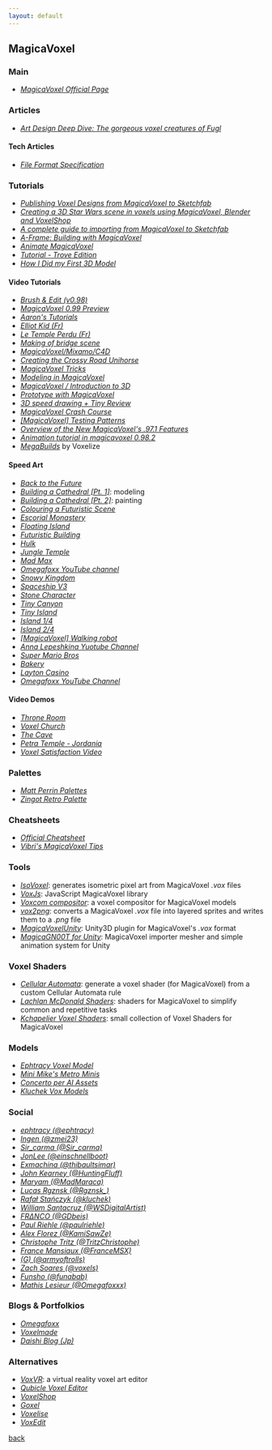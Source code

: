 ```yaml
---
layout: default
---
```


## MagicaVoxel

### Main

* _[MagicaVoxel Official Page](https://ephtracy.github.io/)_

### Articles

* _[Art Design Deep Dive: The gorgeous voxel creatures of Fugl](https://www.gamasutra.com/view/news/342524/Art_Design_Deep_Dive_The_gorgeous_voxel_creatures_of_Fugl.php)_

#### Tech Articles

* _[File Format Specification](https://github.com/ephtracy/voxel-model/blob/master/MagicaVoxel-file-format-vox.txt)_

### Tutorials

* _[Publishing Voxel Designs from MagicaVoxel to Sketchfab](https://blog.sketchfab.com/publishing-voxel-designs-from-magicavoxel-to-sketchfab/)_
* _[Creating a 3D Star Wars scene in voxels using MagicaVoxel, Blender and VoxelShop](https://blog.sketchfab.com/tutorial-creating-a-3d-star-wars-scene-in-voxels-using-magicavoxel-blender-and-voxelshop/)_
* _[A complete guide to importing from MagicaVoxel to Sketchfab](https://blog.sketchfab.com/complete-guide-importing-magicavoxel-sketchfab/)_
* _[A-Frame: Building with MagicaVoxel](https://aframe.io/docs/0.8.0/guides/building-with-magicavoxel.html)_
* _[Animate MagicaVoxel](http://drinkdecaf.com/magicavoxel_animate)_
* _[Tutorial - Trove Edition](https://ritztales.wordpress.com/2014/07/18/magicavoxel-tutorial-trove-edition/)_
* _[How I Did my First 3D Model](https://medium.com/@Tiagojdferreira/how-i-did-my-first-3d-model-magicavoxel-tutorial-6273319486e6)_

#### Video Tutorials

* _[Brush & Edit (v0.98)](https://www.youtube.com/watch?v=d_WymsNdRBA)_
* _[MagicaVoxel 0.99 Preview](https://www.youtube.com/watch?v=9NG7cFc-ddQ)_
* _[Aaron's Tutorials](https://www.youtube.com/playlist?list=PLHtmobOgsDvlikllA1MBk7pk_DWlmtR_S)_
* _[Elliot Kid (Fr)](https://www.youtube.com/playlist?list=PLYmCMg3QL20-jQNEyAAmKjGteZDxVesmy)_
* _[Le Temple Perdu (Fr)](https://www.youtube.com/watch?v=bdROMzu3gw0)_
* _[Making of bridge scene](https://www.youtube.com/watch?v=zoj2AkXe94g)_
* _[MagicaVoxel/Mixamo/C4D](https://www.youtube.com/watch?v=URTGCZtuCcc)_
* _[Creating the Crossy Road Unihorse](https://www.youtube.com/watch?v=u6q_CWQNyek)_
* _[MagicaVoxel Tricks](https://www.youtube.com/watch?v=Yb1RJLhz0kE)_
* _[Modeling in MagicaVoxel](https://www.youtube.com/watch?v=9f57Y_xZ3ao)_
* _[MagicaVoxel / Introduction to 3D](https://www.youtube.com/watch?v=VLPlgJnplL4)_
* _[Prototype with MagicaVoxel](https://www.youtube.com/watch?v=ZxYVJ52_wlI)_
* _[3D speed drawing + Tiny Review](https://www.youtube.com/watch?v=Oh_pkLHVW8o)_
* _[MagicaVoxel Crash Course](https://www.youtube.com/watch?v=uymtWch5RCA)_
* _[[MagicaVoxel] Testing Patterns](https://www.youtube.com/watch?v=9Km8ouDV7zA)_
* _[Overview of the New MagicaVoxel's .97.1 Features](https://www.youtube.com/watch?v=y_4BeMVCkvA)_
* _[Animation tutorial in magicavoxel 0.98.2](https://www.youtube.com/watch?v=bllLWX9xGmY)_
* _[MegaBuilds](https://www.youtube.com/playlist?list=PLUBvJsG9xX8c2f1l2dD1LKDXjGk29taoQ)_ by Voxelize

#### Speed Art

* _[Back to the Future](https://www.youtube.com/watch?v=Rvhfi7eEbB4)_
* _[Building a Cathedral [Pt. 1]](https://www.youtube.com/watch?v=czqohAi9CcA)_: modeling
* _[Building a Cathedral [Pt. 2]](https://www.youtube.com/watch?v=WFHU0Vx1gWw)_: painting
* _[Colouring a Futuristic Scene](https://www.youtube.com/watch?v=msi69zgJNx8)_
* _[Escorial Monastery](https://www.youtube.com/watch?v=kdH1nnh711w)_
* _[Floating Island](https://www.youtube.com/watch?v=cTUjnG2Frvo)_
* _[Futuristic Building](https://www.youtube.com/watch?v=cAj2h1E_yJ8)_
* _[Hulk](https://www.youtube.com/watch?v=mp1seUAtXVg)_
* _[Jungle Temple](https://www.youtube.com/watch?v=kLBfza0yRzU)_
* _[Mad Max](https://www.youtube.com/watch?v=SQZTlrHt13M)_
* _[Omegafoxx YouTube channel](https://www.youtube.com/watch?v=KTScM_0jEdk&list=PLK696-uKzkYQgPFlXWzvfhvkDFLFkh3Pv)_
* _[Snowy Kingdom](https://www.youtube.com/watch?v=wWggWncHIJA)_
* _[Spaceship V3](https://www.youtube.com/watch?v=mpI9Bj0DESU)_
* _[Stone Character](https://www.youtube.com/watch?v=WGv37JXKAkg)_
* _[Tiny Canyon](https://www.youtube.com/watch?v=I-VxX0Ks_ZM)_
* _[Tiny Island](https://www.youtube.com/watch?v=OiMWp7Ql7nc)_
* _[Island 1/4](https://www.youtube.com/watch?v=WwG-d7ZxqLk)_
* _[Island 2/4](https://www.youtube.com/watch?v=sN7afJvE1_Q)_
* _[[MagicaVoxel] Walking robot](https://www.youtube.com/watch?v=snY9KDKgzko)_
* _[Anna Lepeshkina Yuotube Channel](https://www.youtube.com/channel/UCOka-ILmhM6DWaxZNNsL4tQ/featured)_
* _[Super Mario Bros](https://www.youtube.com/watch?v=bPtw7L-lV7Y)_
* _[Bakery](https://www.youtube.com/watch?v=ou_nteHaC8Q)_
* _[Layton Casino](https://www.youtube.com/watch?v=6Td7LAnQl40)_
* _[Omegafoxx YouTube Channel](https://www.youtube.com/watch?v=KTScM_0jEdk&list=PLK696-uKzkYQgPFlXWzvfhvkDFLFkh3Pv)_

#### Video Demos

* _[Throne Room](https://www.youtube.com/watch?v=7J0KwhTGreE)_
* _[Voxel Church](https://www.youtube.com/watch?v=X2sllnWOXBo)_
* _[The Cave](https://www.youtube.com/watch?v=wYaRiNOtOLQ)_
* _[Petra Temple - Jordania](https://www.youtube.com/watch?v=GM28jApLRJg)_
* _[Voxel Satisfaction Video](https://www.youtube.com/watch?v=3-c4pGSGmC8)_

### Palettes

* _[Matt Perrin Palettes](https://github.com/mattperrin/MagicaVoxelPalettes)_
* _[Zingot Retro Palette](http://www.zingot.com/personal.html)_

### Cheatsheets

* _[Official Cheatsheet](https://ephtracy.github.io/index.html?page=mv_controls)_
* _[Vibri's MagicaVoxel Tips](http://i.imgur.com/8DSXaDR.png)_

### Tools

* _[IsoVoxel](https://github.com/tommyettinger/IsoVoxel)_: generates isometric pixel art from MagicaVoxel _.vox_ files
* _[VoxJs](http://github.dev7.jp/vox.js/)_: JavaScript MagicaVoxel library
* _[Voxcom compositor](https://github.com/larvalabs/voxcom)_: a voxel compositor for MagicaVoxel models
* _[vox2png](https://github.com/StijnBrouwer/vox2png)_: converts a MagicaVoxel _.vox_ file into layered sprites and writes them to a _.png_ file
* _[MagicaVoxelUnity](https://github.com/darkfall/MagicaVoxelUnity)_: Unity3D plugin for MagicaVoxel's _.vox_ format
* _[MagicaGN00T for Unity](https://github.com/GN00T/MagicaGN00T)_: MagicaVoxel importer mesher and simple animation system for Unity

### Voxel Shaders

* _[Cellular Automata](https://github.com/kchapelier/cellular-automata-voxel-shader)_: generate a voxel shader (for MagicaVoxel) from a custom Cellular Automata rule
* _[Lachlan McDonald Shaders](https://github.com/lachlanmcdonald/magicavoxel-shaders)_: shaders for MagicaVoxel to simplify common and repetitive tasks
* _[Kchapelier Voxel Shaders](https://github.com/kchapelier/voxelShaders)_: small collection of Voxel Shaders for MagicaVoxel

### Models

* _[Ephtracy Voxel Model](https://github.com/ephtracy/voxel-model)_
* _[Mini Mike's Metro Minis](https://github.com/mikelovesrobots/mmmm)_
* _[Concerto per AI Assets](https://github.com/marcosecchi/naba-2016-workshop-assets)_
* _[Kluchek Vox Models](https://github.com/kluchek/vox-models)_

### Social

* _[ephtracy (@ephtracy)](https://twitter.com/ephtracy)_
* _[Ingen (@zmei23)](https://twitter.com/zmei23)_
* _[Sir_carma (@Sir_carma)](https://twitter.com/Sir_carma)_
* _[JonLee (@einschnellboot)](https://twitter.com/einschnellboot)_
* _[Exmachina (@thibaultsimar)](https://twitter.com/thibaultsimar)_
* _[John Kearney (@HuntingFluff)](https://twitter.com/HuntingFluff)_
* _[Maryam (@MadMaraca)](https://twitter.com/MadMaraca)_
* _[Lucas Rgznsk (@Rgznsk_)](https://twitter.com/Rgznsk_)_
* _[Rafał Stańczyk (@kluchek)](https://twitter.com/kluchek)_
* _[William Santacruz (@WSDigitalArtist)](https://twitter.com/WSDigitalArtist)_
* _[FRΔNCO (@GDbeis)](https://twitter.com/GDbeis)_
* _[Paul Riehle (@paulriehle)](https://twitter.com/paulriehle)_
* _[Alex Florez (@KamiSawZe)](https://twitter.com/KamiSawZe)_
* _[Christophe Tritz (@TritzChristophe)](https://twitter.com/TritzChristophe)_
* _[France Mansiaux (@FranceMSX)](https://twitter.com/FranceMSX)_
* _[(G) (@armyoftrolls)](https://twitter.com/armyoftrolls)_
* _[Zach Soares (@voxels)](https://twitter.com/voxels)_
* _[Funsho (@funabab)](https://twitter.com/funabab)_
* _[Mathis Lesieur (@Omegafoxxx)](https://twitter.com/Omegafoxxx)_

### Blogs & Portfolkios

* _[Omegafoxx](https://www.omegafoxx.com/)_
* _[Voxelmade](http://www.voxelmade.com/)_
* _[Daishi Blog (Jp)](http://github.dev7.jp/b/tags/MagicaVoxel/)_

### Alternatives

* _[VoxVR](https://voxvr.net/)_: a virtual reality voxel art editor
* _[Qubicle Voxel Editor](http://www.minddesk.com/)_
* _[VoxelShop](https://blackflux.com/node/11)_
* _[Goxel](https://guillaumechereau.github.io/goxel/)_
* _[Voxelise](http://www.voxelmade.com/voxelise/)_
* _[VoxEdit](https://www.voxedit.io/)_

[back](../)
